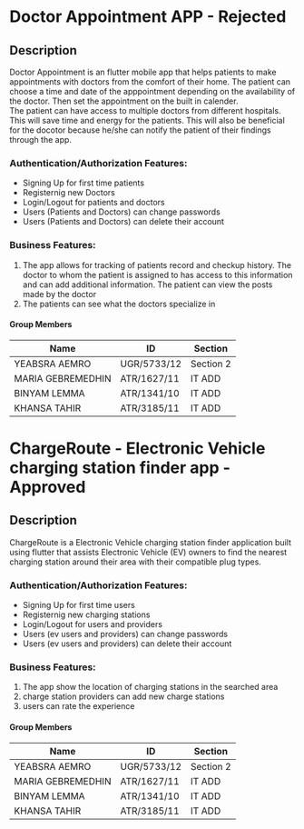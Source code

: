 # Doctor Appointment APP - Rejected


## Description
Doctor Appointment is an flutter mobile app that helps patients to make appointments with doctors from the comfort of their home. The patient can choose a time and date of the apppointment depending on the availability of the doctor. Then set the appointment on the built in calender.<br>
The patient can have access to multiple doctors from different hospitals. This will save time and energy for the patients.
This will also be beneficial for the docotor because he/she can notify the patient of their findings through the app.<br>

### Authentication/Authorization Features:
- Signing Up for first time patients 
- Registernig new Doctors
- Login/Logout for patients and doctors
- Users (Patients and Doctors) can change passwords
- Users (Patients and Doctors) can delete their account

### Business Features:
1. The app allows for tracking of patients record and checkup history. The doctor to whom the patient is assigned to has access to this information and can add additional information. The patient can view the posts made by the doctor
2. The patients can see what the doctors specialize in

#### Group Members

| Name | ID | Section |
| --- | --- | --- |
| YEABSRA AEMRO | UGR/5733/12 | Section 2 |
| MARIA GEBREMEDHIN | ATR/1627/11 | IT ADD |
| BINYAM LEMMA | ATR/1341/10 | IT ADD |
| KHANSA TAHIR | ATR/3185/11 | IT ADD |<br>

# ChargeRoute -  Electronic Vehicle charging station finder app - Approved


## Description
ChargeRoute is a Electronic Vehicle charging station finder application built using flutter that assists Electronic Vehicle (EV) owners to find the nearest charging station around their area with their compatible plug types.<br>


### Authentication/Authorization Features:
- Signing Up for first time users
- Registernig new charging stations
- Login/Logout for users and providers
- Users (ev users and providers) can change passwords
- Users (ev users and providers) can delete their account

### Business Features:
1. The app show the location of charging stations in the searched area
2. charge station providers can add new charge stations
3. users can rate the experience 


#### Group Members

| Name | ID | Section |
| --- | --- | --- |
| YEABSRA AEMRO | UGR/5733/12 | Section 2 |
| MARIA GEBREMEDHIN | ATR/1627/11 | IT ADD |
| BINYAM LEMMA | ATR/1341/10 | IT ADD |
| KHANSA TAHIR | ATR/3185/11 | IT ADD |
